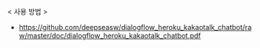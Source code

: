 < 사용 방법 >
- https://github.com/deepseasw/dialogflow_heroku_kakaotalk_chatbot/raw/master/doc/dialogflow_heroku_kakaotalk_chatbot.pdf
